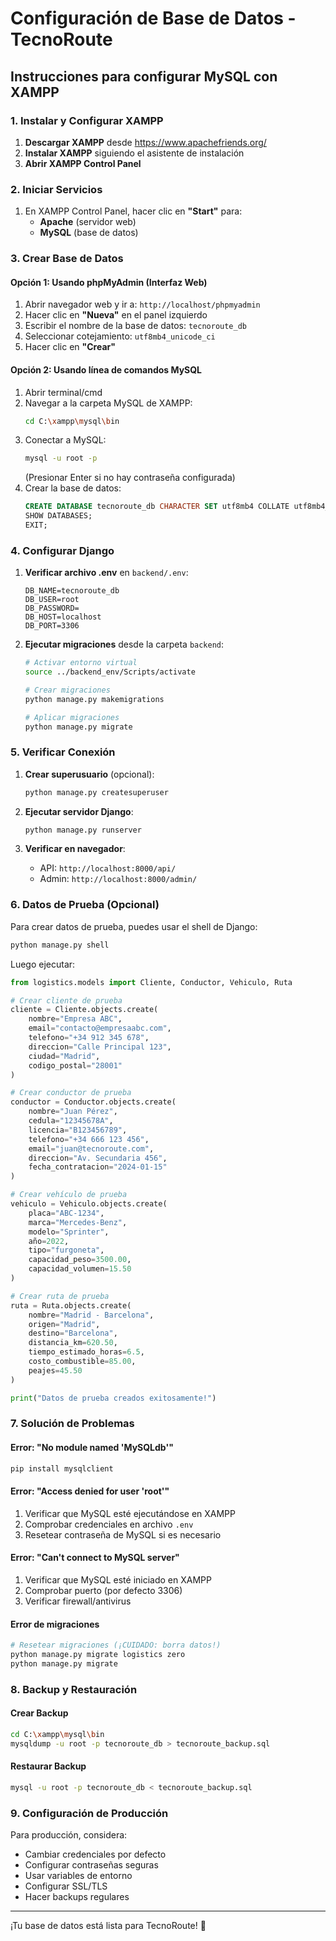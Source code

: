 # Configuración de Base de Datos - TecnoRoute

## Instrucciones para configurar MySQL con XAMPP

### 1. Instalar y Configurar XAMPP

1. **Descargar XAMPP** desde https://www.apachefriends.org/
2. **Instalar XAMPP** siguiendo el asistente de instalación
3. **Abrir XAMPP Control Panel**

### 2. Iniciar Servicios

1. En XAMPP Control Panel, hacer clic en **"Start"** para:
   - **Apache** (servidor web)
   - **MySQL** (base de datos)

### 3. Crear Base de Datos

#### Opción 1: Usando phpMyAdmin (Interfaz Web)

1. Abrir navegador web y ir a: `http://localhost/phpmyadmin`
2. Hacer clic en **"Nueva"** en el panel izquierdo
3. Escribir el nombre de la base de datos: `tecnoroute_db`
4. Seleccionar cotejamiento: `utf8mb4_unicode_ci`
5. Hacer clic en **"Crear"**

#### Opción 2: Usando línea de comandos MySQL

1. Abrir terminal/cmd
2. Navegar a la carpeta MySQL de XAMPP:
   ```bash
   cd C:\xampp\mysql\bin
   ```
3. Conectar a MySQL:
   ```bash
   mysql -u root -p
   ```
   (Presionar Enter si no hay contraseña configurada)
4. Crear la base de datos:
   ```sql
   CREATE DATABASE tecnoroute_db CHARACTER SET utf8mb4 COLLATE utf8mb4_unicode_ci;
   SHOW DATABASES;
   EXIT;
   ```

### 4. Configurar Django

1. **Verificar archivo .env** en `backend/.env`:
   ```env
   DB_NAME=tecnoroute_db
   DB_USER=root
   DB_PASSWORD=
   DB_HOST=localhost
   DB_PORT=3306
   ```

2. **Ejecutar migraciones** desde la carpeta `backend`:
   ```bash
   # Activar entorno virtual
   source ../backend_env/Scripts/activate
   
   # Crear migraciones
   python manage.py makemigrations
   
   # Aplicar migraciones
   python manage.py migrate
   ```

### 5. Verificar Conexión

1. **Crear superusuario** (opcional):
   ```bash
   python manage.py createsuperuser
   ```

2. **Ejecutar servidor Django**:
   ```bash
   python manage.py runserver
   ```

3. **Verificar en navegador**:
   - API: `http://localhost:8000/api/`
   - Admin: `http://localhost:8000/admin/`

### 6. Datos de Prueba (Opcional)

Para crear datos de prueba, puedes usar el shell de Django:

```bash
python manage.py shell
```

Luego ejecutar:

```python
from logistics.models import Cliente, Conductor, Vehiculo, Ruta

# Crear cliente de prueba
cliente = Cliente.objects.create(
    nombre="Empresa ABC",
    email="contacto@empresaabc.com",
    telefono="+34 912 345 678",
    direccion="Calle Principal 123",
    ciudad="Madrid",
    codigo_postal="28001"
)

# Crear conductor de prueba
conductor = Conductor.objects.create(
    nombre="Juan Pérez",
    cedula="12345678A",
    licencia="B123456789",
    telefono="+34 666 123 456",
    email="juan@tecnoroute.com",
    direccion="Av. Secundaria 456",
    fecha_contratacion="2024-01-15"
)

# Crear vehículo de prueba
vehiculo = Vehiculo.objects.create(
    placa="ABC-1234",
    marca="Mercedes-Benz",
    modelo="Sprinter",
    año=2022,
    tipo="furgoneta",
    capacidad_peso=3500.00,
    capacidad_volumen=15.50
)

# Crear ruta de prueba
ruta = Ruta.objects.create(
    nombre="Madrid - Barcelona",
    origen="Madrid",
    destino="Barcelona",
    distancia_km=620.50,
    tiempo_estimado_horas=6.5,
    costo_combustible=85.00,
    peajes=45.50
)

print("Datos de prueba creados exitosamente!")
```

### 7. Solución de Problemas

#### Error: "No module named 'MySQLdb'"
```bash
pip install mysqlclient
```

#### Error: "Access denied for user 'root'"
1. Verificar que MySQL esté ejecutándose en XAMPP
2. Comprobar credenciales en archivo `.env`
3. Resetear contraseña de MySQL si es necesario

#### Error: "Can't connect to MySQL server"
1. Verificar que MySQL esté iniciado en XAMPP
2. Comprobar puerto (por defecto 3306)
3. Verificar firewall/antivirus

#### Error de migraciones
```bash
# Resetear migraciones (¡CUIDADO: borra datos!)
python manage.py migrate logistics zero
python manage.py migrate
```

### 8. Backup y Restauración

#### Crear Backup
```bash
cd C:\xampp\mysql\bin
mysqldump -u root -p tecnoroute_db > tecnoroute_backup.sql
```

#### Restaurar Backup
```bash
mysql -u root -p tecnoroute_db < tecnoroute_backup.sql
```

### 9. Configuración de Producción

Para producción, considera:
- Cambiar credenciales por defecto
- Configurar contraseñas seguras
- Usar variables de entorno
- Configurar SSL/TLS
- Hacer backups regulares

---

¡Tu base de datos está lista para TecnoRoute! 🚛
